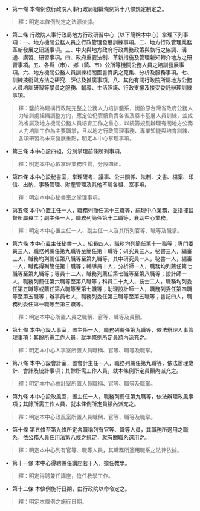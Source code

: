 * 第一條 本條例依行政院人事行政局組織條例第十八條規定制定之。

> 釋：明定本條例制定之法源依據。

* 第二條 行政院人事行政局地方行政研習中心（以下簡稱本中心）掌理下列事項：一、地方機關公務人員之行政管理發展訓練事項。二、地方行政管理業務革新發展之研議事項。三、中央與地方政府行政業務政策與執行之協調、溝通、講習、研習事項。四、政府重要法制、革新措施及管理新知轉介地方之研習事項。五、各縣（市）、鄉（鎮、市）公所等機關公務人員之培訓發展事項。六、地方機關公務人員訓練相關圖書資訊之蒐集、分析及服務事項。七、訓練技術與方法之研究、評估及推廣事項。八、其他有關行政院所屬地方公務人員培訓研習等學員之服務、輔導、生活照護、行政支援及接受委託辦理訓練事項。

> 釋：鑒於為建構行政院完整之公務人力培訓體系，衡酌原台灣省政府公務人力培訓處組織調整方向，應定位仍賡續負責各省及縣市基層人員訓練，並成為省屬及地方機關公務人員培育工作之重心，以統籌規劃辦理有關地方公務人力培訓工作為主要職掌，且以地方行政管理事務、專業知能與培育訓練、各項研習為未來發展重點，明定本中心掌理事項。

* 第三條 本中心設四組，分別掌理前條所列事項。

> 釋：明定本中心依掌理業務性質，分設四組。

* 第四條 本中心設秘書室，掌理研考、議事、公共關係、法制、文書、檔案、印信、出納、事務管理、財產管理及其他不屬各組、室事項。

> 釋：明定本中心秘書室之掌理事項。

* 第五條 本中心置主任一人，職務列簡任第十三職等，綜理中心業務，並指揮監督所屬員工；副主任一人，職務列簡任第十二職等，襄助中心業務。

> 釋：明定本中心置主任一人、副主任一人及其所列官等、職等及職掌。

* 第六條 本中心置主任秘書一人，組長四人，職務均列簡任第十一職等；專門委員三人，職務列薦任第九職等至簡任第十職等；研究員三人，秘書三人，編審三人，職務均列薦任第八職等至第九職等，其中研究員一人，秘書一人，編審一人，職務得列簡任第十職等；輔導員十人，分析師一人，職務均列薦任第七職等至第九職等；專員十二人，職務列薦任第七職等至第八職等；設計師一人，職務列薦任第六職等至第八職等；科員二十九人，技士二人，職務均列委任第五職等或薦任第六職等至第七職等；助理設計師一人，職務列委任第四職等至第五職等；辦事員七人，職務列委任第三職等至第五職等；書記四人，職務列委任第一職等至第三職等。

> 釋：明定本中心所置人員之職稱、官等、職等及員額。

* 第七條 本中心設人事室，置主任一人，職務列薦任第九職等，依法辦理人事管理事項；其餘所需工作人員，就本條例所定員額內派充之。

> 釋：明定本中心人事室所置人員職稱、官等、職等及職掌。

* 第八條 本中心設會計室，置會計主任一人，職務列薦任第九職等，依法辦理歲計、會計及統計事項；其餘所需工作人員，就本條例所定員額內派充之。

> 釋：明定本中心會計室所置人員職稱、官等、職等及職掌。

* 第九條 本中心設政風室，置主任一人，職務列薦任第九職等，依法辦理政風事項；其餘所需工作人員，就本條例所定員額內派充之。

> 釋：明定本中心政風室所置人員職稱、官等、職等及職掌。

* 第十條 第五條至第九條所定各職稱列有官等、職等人員，其職務所適用之職系，依公務人員任用法第八條之規定，就有關職系選用之。

> 釋：明定本中心列有官等、職等人員，其職務所適用職系之法律依據。

* 第十一條 本中心得聘兼任講座若干人，擔任教學。

> 釋：明定得聘兼任講座，擔任教學工作。

* 第十二條 本條例施行日期，由行政院以命令定之。

> 釋：明定本條例之施行日期。

